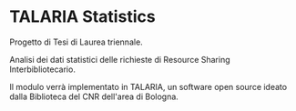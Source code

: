 ﻿# TALARIA Statistics
Progetto di Tesi di Laurea triennale.

Analisi dei dati statistici delle richieste di Resource Sharing Interbibliotecario.

Il modulo verrà implementato in TALARIA, un software open source ideato dalla Biblioteca del CNR dell'area di Bologna.
